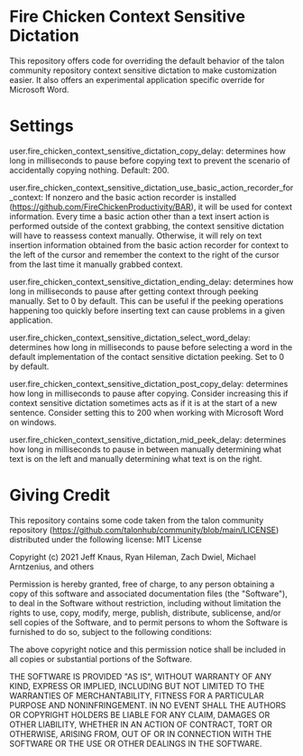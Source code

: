 # Fire Chicken Context Sensitive Dictation
This repository offers code for overriding the default behavior of the talon community repository context sensitive dictation to make customization easier. It also offers an experimental application specific override for Microsoft Word.

# Settings
user.fire_chicken_context_sensitive_dictation_copy_delay: determines how long in milliseconds to pause before copying text to prevent the scenario of accidentally copying nothing. Default: 200.

user.fire_chicken_context_sensitive_dictation_use_basic_action_recorder_for_context: If nonzero and the basic action recorder is installed (https://github.com/FireChickenProductivity/BAR), it will be used for context information. Every time a basic action other than a text insert action is performed outside of the context grabbing, the context sensitive dictation will have to reassess context manually. Otherwise, it will rely on text insertion information obtained from the basic action recorder for context to the left of the cursor and remember the context to the right of the cursor from the last time it manually grabbed context.

user.fire_chicken_context_sensitive_dictation_ending_delay: determines how long in milliseconds to pause after getting context through peeking manually. Set to 0 by default. This can be useful if the peeking operations happening too quickly before inserting text can cause problems in a given application.

user.fire_chicken_context_sensitive_dictation_select_word_delay: determines how long in milliseconds to pause before selecting a word in the default implementation of the contact sensitive dictation peeking. Set to 0 by default.

user.fire_chicken_context_sensitive_dictation_post_copy_delay: determines how long in milliseconds to pause after copying. Consider increasing this if context sensitive dictation sometimes acts as if it is at the start of a new sentence. Consider setting this to 200 when working with Microsoft Word on windows.

user.fire_chicken_context_sensitive_dictation_mid_peek_delay: determines how long in milliseconds to pause in between manually determining what text is on the left and manually determining what text is on the right.

# Giving Credit
This repository contains some code taken from the talon community repository (https://github.com/talonhub/community/blob/main/LICENSE) distributed under the following license: 
MIT License

Copyright (c) 2021 Jeff Knaus, Ryan Hileman, Zach Dwiel, Michael Arntzenius, and others

Permission is hereby granted, free of charge, to any person obtaining a copy
of this software and associated documentation files (the "Software"), to deal
in the Software without restriction, including without limitation the rights
to use, copy, modify, merge, publish, distribute, sublicense, and/or sell
copies of the Software, and to permit persons to whom the Software is
furnished to do so, subject to the following conditions:

The above copyright notice and this permission notice shall be included in all
copies or substantial portions of the Software.

THE SOFTWARE IS PROVIDED "AS IS", WITHOUT WARRANTY OF ANY KIND, EXPRESS OR
IMPLIED, INCLUDING BUT NOT LIMITED TO THE WARRANTIES OF MERCHANTABILITY,
FITNESS FOR A PARTICULAR PURPOSE AND NONINFRINGEMENT. IN NO EVENT SHALL THE
AUTHORS OR COPYRIGHT HOLDERS BE LIABLE FOR ANY CLAIM, DAMAGES OR OTHER
LIABILITY, WHETHER IN AN ACTION OF CONTRACT, TORT OR OTHERWISE, ARISING FROM,
OUT OF OR IN CONNECTION WITH THE SOFTWARE OR THE USE OR OTHER DEALINGS IN THE
SOFTWARE.